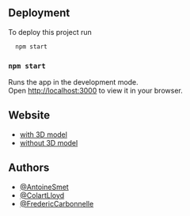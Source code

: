 
## Deployment

To deploy this project run

```bash
  npm start
```


### `npm start`

Runs the app in the development mode.\
Open [http://localhost:3000](http://localhost:3000) to view it in your browser.


## Website

 - [with 3D model](https://ambitious-cliff-03009ad03.3.azurestaticapps.net/viewer?URL=https%253A%252F%252Fsa0dimensionswap.blob.core.windows.net%252Fmodels%252FSecondModifiedBatiment.gltf&SCALE=0.1)
 - [without 3D model](https://ambitious-cliff-03009ad03.3.azurestaticapps.net/)





## Authors

- [@AntoineSmet](https://github.com/AntoineSmet)
- [@ColartLloyd](https://github.com/Lloydcol)
- [@FredericCarbonnelle](https://github.com/FredericCarbonnelle)









